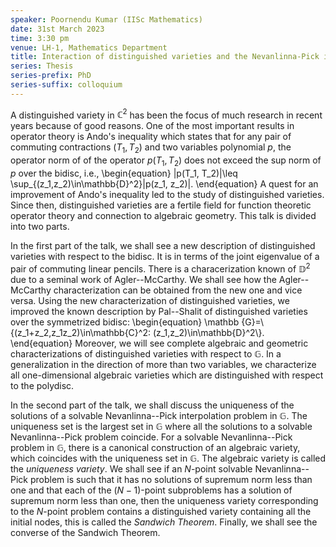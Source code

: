 ```yaml
---
speaker: Poornendu Kumar (IISc Mathematics)
date: 31st March 2023
time: 3:30 pm
venue: LH-1, Mathematics Department
title: Interaction of distinguished varieties and the Nevanlinna-Pick interpolation problem in some domains
series: Thesis
series-prefix: PhD
series-suffix: colloquium
---
```


A distinguished variety in $\mathbb C^2$ has been the focus of much
research in recent years because of good reasons. One of the most
important results in operator theory is Ando's inequality which states
that for any pair of commuting contractions $(T_1, T_2)$ and two
variables polynomial $p$, the operator norm of of the operator $p(T_1,
T_2)$ does not exceed the sup norm of $p$ over the bidisc, i.e.,
\begin{equation}
\|p(T_1, T_2)\|\leq \sup_{(z_1,z_2)\in\mathbb{D}^2}|p(z_1, z_2)|.
\end{equation}
A quest for an improvement of Ando's inequality led to the study of
distinguished varieties. Since then, distinguished varieties are a
fertile field for function theoretic operator theory and connection to
algebraic geometry. This talk is divided into two parts. 

In the first part of the talk, we shall see a new description of
distinguished varieties with respect to the bidisc. It is in terms of the
joint eigenvalue of a pair of commuting linear pencils. There is a
characerization known of $\mathbb{D}^2$ due to a seminal work of
Agler--McCarthy. We shall see how the Agler--McCarthy characterization
can be obtained from the new one and vice versa. Using the new
characterization of distinguished varieties, we improved the known
description by Pal--Shalit of distinguished varieties over the
symmetrized bidisc:
\begin{equation}
\mathbb {G}=\\{(z_1+z_2,z_1z_2)\in\mathbb{C}^2:
(z_1,z_2)\in\mathbb{D}^2\\}.
\end{equation}
Moreover, we will see complete algebraic and geometric characterizations
of distinguished varieties with respect to $\mathbb G$. In a
generalization in the direction of more than two variables, we
characterize all one-dimensional algebraic varieties which are
distinguished with respect to the polydisc.


In the second part of the talk, we shall discuss the uniqueness of the
solutions of a solvable Nevanlinna--Pick interpolation problem in $\mathbb
G$. The uniqueness set is the largest set in $\mathbb G$ where all the
solutions to a solvable Nevanlinna--Pick problem coincide.  For a solvable
Nevanlinna--Pick problem in $\mathbb G$, there is a canonical construction
of an algebraic variety, which coincides with the uniqueness set in
$\mathbb G$. The algebraic variety is called the _uniqueness
variety_. We shall see if an $N$-point solvable Nevanlinna--Pick problem
is such that it has no solutions of supremum norm less than one and that
each of the $(N-1)$-point subproblems has a solution of supremum norm
less than one, then the uniqueness variety corresponding to the $N$-point
problem contains a distinguished variety containing all the initial
nodes, this is called the _Sandwich Theorem_. Finally, we shall see
the converse of the Sandwich Theorem. 
